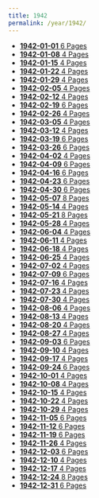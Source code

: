 ```yaml
---
title: 1942
permalink: /year/1942/
---
```


<ul class="taxonomy__index">
<li><a href="/issues/hydro-review-1942-01-01"><strong>1942-01-01</strong> <span class="taxonomy__count">6 Pages</span></a></li>
<li><a href="/issues/hydro-review-1942-01-08"><strong>1942-01-08</strong> <span class="taxonomy__count">4 Pages</span></a></li>
<li><a href="/issues/hydro-review-1942-01-15"><strong>1942-01-15</strong> <span class="taxonomy__count">4 Pages</span></a></li>
<li><a href="/issues/hydro-review-1942-01-22"><strong>1942-01-22</strong> <span class="taxonomy__count">4 Pages</span></a></li>
<li><a href="/issues/hydro-review-1942-01-29"><strong>1942-01-29</strong> <span class="taxonomy__count">4 Pages</span></a></li>
<li><a href="/issues/hydro-review-1942-02-05"><strong>1942-02-05</strong> <span class="taxonomy__count">4 Pages</span></a></li>
<li><a href="/issues/hydro-review-1942-02-12"><strong>1942-02-12</strong> <span class="taxonomy__count">4 Pages</span></a></li>
<li><a href="/issues/hydro-review-1942-02-19"><strong>1942-02-19</strong> <span class="taxonomy__count">6 Pages</span></a></li>
<li><a href="/issues/hydro-review-1942-02-26"><strong>1942-02-26</strong> <span class="taxonomy__count">4 Pages</span></a></li>
<li><a href="/issues/hydro-review-1942-03-05"><strong>1942-03-05</strong> <span class="taxonomy__count">4 Pages</span></a></li>
<li><a href="/issues/hydro-review-1942-03-12"><strong>1942-03-12</strong> <span class="taxonomy__count">4 Pages</span></a></li>
<li><a href="/issues/hydro-review-1942-03-19"><strong>1942-03-19</strong> <span class="taxonomy__count">6 Pages</span></a></li>
<li><a href="/issues/hydro-review-1942-03-26"><strong>1942-03-26</strong> <span class="taxonomy__count">6 Pages</span></a></li>
<li><a href="/issues/hydro-review-1942-04-02"><strong>1942-04-02</strong> <span class="taxonomy__count">4 Pages</span></a></li>
<li><a href="/issues/hydro-review-1942-04-09"><strong>1942-04-09</strong> <span class="taxonomy__count">6 Pages</span></a></li>
<li><a href="/issues/hydro-review-1942-04-16"><strong>1942-04-16</strong> <span class="taxonomy__count">6 Pages</span></a></li>
<li><a href="/issues/hydro-review-1942-04-23"><strong>1942-04-23</strong> <span class="taxonomy__count">6 Pages</span></a></li>
<li><a href="/issues/hydro-review-1942-04-30"><strong>1942-04-30</strong> <span class="taxonomy__count">6 Pages</span></a></li>
<li><a href="/issues/hydro-review-1942-05-07"><strong>1942-05-07</strong> <span class="taxonomy__count">8 Pages</span></a></li>
<li><a href="/issues/hydro-review-1942-05-14"><strong>1942-05-14</strong> <span class="taxonomy__count">4 Pages</span></a></li>
<li><a href="/issues/hydro-review-1942-05-21"><strong>1942-05-21</strong> <span class="taxonomy__count">8 Pages</span></a></li>
<li><a href="/issues/hydro-review-1942-05-28"><strong>1942-05-28</strong> <span class="taxonomy__count">4 Pages</span></a></li>
<li><a href="/issues/hydro-review-1942-06-04"><strong>1942-06-04</strong> <span class="taxonomy__count">4 Pages</span></a></li>
<li><a href="/issues/hydro-review-1942-06-11"><strong>1942-06-11</strong> <span class="taxonomy__count">4 Pages</span></a></li>
<li><a href="/issues/hydro-review-1942-06-18"><strong>1942-06-18</strong> <span class="taxonomy__count">4 Pages</span></a></li>
<li><a href="/issues/hydro-review-1942-06-25"><strong>1942-06-25</strong> <span class="taxonomy__count">4 Pages</span></a></li>
<li><a href="/issues/hydro-review-1942-07-02"><strong>1942-07-02</strong> <span class="taxonomy__count">4 Pages</span></a></li>
<li><a href="/issues/hydro-review-1942-07-09"><strong>1942-07-09</strong> <span class="taxonomy__count">6 Pages</span></a></li>
<li><a href="/issues/hydro-review-1942-07-16"><strong>1942-07-16</strong> <span class="taxonomy__count">4 Pages</span></a></li>
<li><a href="/issues/hydro-review-1942-07-23"><strong>1942-07-23</strong> <span class="taxonomy__count">4 Pages</span></a></li>
<li><a href="/issues/hydro-review-1942-07-30"><strong>1942-07-30</strong> <span class="taxonomy__count">4 Pages</span></a></li>
<li><a href="/issues/hydro-review-1942-08-06"><strong>1942-08-06</strong> <span class="taxonomy__count">4 Pages</span></a></li>
<li><a href="/issues/hydro-review-1942-08-13"><strong>1942-08-13</strong> <span class="taxonomy__count">4 Pages</span></a></li>
<li><a href="/issues/hydro-review-1942-08-20"><strong>1942-08-20</strong> <span class="taxonomy__count">4 Pages</span></a></li>
<li><a href="/issues/hydro-review-1942-08-27"><strong>1942-08-27</strong> <span class="taxonomy__count">4 Pages</span></a></li>
<li><a href="/issues/hydro-review-1942-09-03"><strong>1942-09-03</strong> <span class="taxonomy__count">6 Pages</span></a></li>
<li><a href="/issues/hydro-review-1942-09-10"><strong>1942-09-10</strong> <span class="taxonomy__count">4 Pages</span></a></li>
<li><a href="/issues/hydro-review-1942-09-17"><strong>1942-09-17</strong> <span class="taxonomy__count">4 Pages</span></a></li>
<li><a href="/issues/hydro-review-1942-09-24"><strong>1942-09-24</strong> <span class="taxonomy__count">6 Pages</span></a></li>
<li><a href="/issues/hydro-review-1942-10-01"><strong>1942-10-01</strong> <span class="taxonomy__count">4 Pages</span></a></li>
<li><a href="/issues/hydro-review-1942-10-08"><strong>1942-10-08</strong> <span class="taxonomy__count">4 Pages</span></a></li>
<li><a href="/issues/hydro-review-1942-10-15"><strong>1942-10-15</strong> <span class="taxonomy__count">4 Pages</span></a></li>
<li><a href="/issues/hydro-review-1942-10-22"><strong>1942-10-22</strong> <span class="taxonomy__count">4 Pages</span></a></li>
<li><a href="/issues/hydro-review-1942-10-29"><strong>1942-10-29</strong> <span class="taxonomy__count">4 Pages</span></a></li>
<li><a href="/issues/hydro-review-1942-11-05"><strong>1942-11-05</strong> <span class="taxonomy__count">6 Pages</span></a></li>
<li><a href="/issues/hydro-review-1942-11-12"><strong>1942-11-12</strong> <span class="taxonomy__count">6 Pages</span></a></li>
<li><a href="/issues/hydro-review-1942-11-19"><strong>1942-11-19</strong> <span class="taxonomy__count">6 Pages</span></a></li>
<li><a href="/issues/hydro-review-1942-11-26"><strong>1942-11-26</strong> <span class="taxonomy__count">4 Pages</span></a></li>
<li><a href="/issues/hydro-review-1942-12-03"><strong>1942-12-03</strong> <span class="taxonomy__count">6 Pages</span></a></li>
<li><a href="/issues/hydro-review-1942-12-10"><strong>1942-12-10</strong> <span class="taxonomy__count">4 Pages</span></a></li>
<li><a href="/issues/hydro-review-1942-12-17"><strong>1942-12-17</strong> <span class="taxonomy__count">4 Pages</span></a></li>
<li><a href="/issues/hydro-review-1942-12-24"><strong>1942-12-24</strong> <span class="taxonomy__count">8 Pages</span></a></li>
<li><a href="/issues/hydro-review-1942-12-31"><strong>1942-12-31</strong> <span class="taxonomy__count">6 Pages</span></a></li>
</ul>
